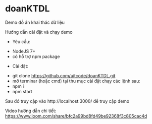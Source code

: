 # doanKTDL
Demo đồ án khai thác dữ liệu

Hướng dẫn cài đặt và chạy demo

- Yêu cầu:
+ NodeJS 7+
+ có hỗ trợ npm package

- Cài đặt:
+ git clone https://github.com/uitcode/doanKTDL.git
+ mở terminar (hoặc cmd) tại thu mục cài đặt chạy các lệnh sau:
+ npm i
+ npm start

Sau đó truy cập vào http://localhost:3000/ để truy cập demo

Video hướng dẫn chi tiết: https://www.loom.com/share/bfc2a99bd8fd49be92368f3c805cac4d
